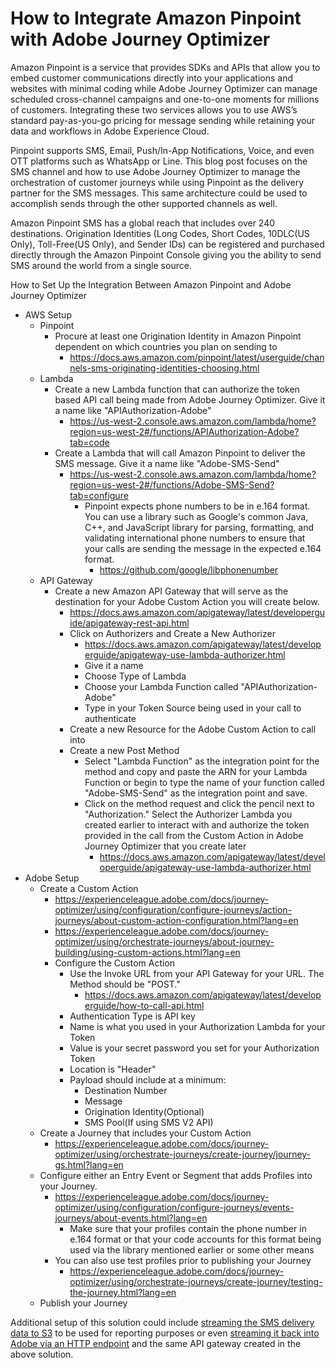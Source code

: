 # How to Integrate Amazon Pinpoint with Adobe Journey Optimizer

Amazon Pinpoint is a service that provides SDKs and APIs that allow you to embed customer communications directly into your applications and websites with minimal coding while Adobe Journey Optimizer can manage scheduled cross-channel campaigns and one-to-one moments for millions of customers. Integrating these two services allows you to use AWS’s standard pay-as-you-go pricing for message sending while retaining your data and workflows in Adobe Experience Cloud.

Pinpoint supports SMS, Email, Push/In-App Notifications, Voice, and even OTT platforms such as WhatsApp or Line. This blog post focuses on the SMS channel and how to use Adobe Journey Optimizer to manage the orchestration of customer journeys while using Pinpoint as the delivery partner for the SMS messages. This same architecture could be used to accomplish sends through the other supported channels as well.

Amazon Pinpoint SMS has a global reach that includes over 240 destinations. Origination Identities (Long Codes, Short Codes, 10DLC(US Only), Toll-Free(US Only), and Sender IDs) can be registered and purchased directly through the Amazon Pinpoint Console giving you the ability to send SMS around the world from a single source. 

How to Set Up the Integration Between Amazon Pinpoint and Adobe Journey Optimizer

* AWS Setup
    * Pinpoint
        * Procure at least one Origination Identity in Amazon Pinpoint dependent on which countries you plan on sending to
            * https://docs.aws.amazon.com/pinpoint/latest/userguide/channels-sms-originating-identities-choosing.html
    * Lambda
        * Create a new Lambda function that can authorize the token based API call being made from Adobe Journey Optimizer. Give it a name like "APIAuthorization-Adobe"
            * https://us-west-2.console.aws.amazon.com/lambda/home?region=us-west-2#/functions/APIAuthorization-Adobe?tab=code
        * Create a Lambda that will call Amazon Pinpoint to deliver the SMS message. Give it a name like "Adobe-SMS-Send"
            * https://us-west-2.console.aws.amazon.com/lambda/home?region=us-west-2#/functions/Adobe-SMS-Send?tab=configure
                * Pinpoint expects phone numbers to be in e.164 format. You can use a library such as Google's common Java, C++, and JavaScript library for parsing, formatting, and validating international phone numbers to ensure that your calls are sending the message in the expected e.164 format.
                    * https://github.com/google/libphonenumber
    * API Gateway
        * Create a new Amazon API Gateway that will serve as the destination for your  Adobe Custom Action you will create below.
            * https://docs.aws.amazon.com/apigateway/latest/developerguide/apigateway-rest-api.html
            * Click on Authorizers and Create a New Authorizer
                * https://docs.aws.amazon.com/apigateway/latest/developerguide/apigateway-use-lambda-authorizer.html
                * Give it a name
                * Choose Type of Lambda
                * Choose your Lambda Function called  "APIAuthorization-Adobe"
                * Type in your Token Source being used in your call to authenticate
            * Create a new Resource for the Adobe Custom Action to call into
            * Create a new Post Method
                * Select "Lambda Function" as the integration point for the method and copy and paste the ARN for your Lambda Function or begin to type the name of your function called "Adobe-SMS-Send" as the integration point and save.
                * Click on the method request and click the pencil next to "Authorization." Select the Authorizer Lambda you created earlier to interact with and authorize the token provided in the call from the Custom Action in Adobe Journey Optimizer that you create later
                    * https://docs.aws.amazon.com/apigateway/latest/developerguide/apigateway-use-lambda-authorizer.html
* Adobe Setup
    * Create a Custom Action
        * https://experienceleague.adobe.com/docs/journey-optimizer/using/configuration/configure-journeys/action-journeys/about-custom-action-configuration.html?lang=en
        * https://experienceleague.adobe.com/docs/journey-optimizer/using/orchestrate-journeys/about-journey-building/using-custom-actions.html?lang=en
        * Configure the Custom Action
            * Use the Invoke URL from your API Gateway for your URL. The Method should be "POST."
                * https://docs.aws.amazon.com/apigateway/latest/developerguide/how-to-call-api.html
            * Authentication Type is API key
            * Name is what you used in your Authorization Lambda for your Token
            * Value is your secret password you set for your Authorization Token
            * Location is "Header"
            * Payload should include at a minimum:
                * Destination Number
                * Message
                * Origination Identity(Optional)
                * SMS Pool(If using SMS V2 API)
    * Create a Journey that includes your Custom Action
        * https://experienceleague.adobe.com/docs/journey-optimizer/using/orchestrate-journeys/create-journey/journey-gs.html?lang=en
    * Configure either an Entry Event or Segment that adds Profiles into your Journey.
        * https://experienceleague.adobe.com/docs/journey-optimizer/using/configuration/configure-journeys/events-journeys/about-events.html?lang=en
            * Make sure that your profiles contain the phone number in e.164 format or that your code accounts for this format being used via the library mentioned earlier or some other means
        * You can also use test profiles prior to publishing your Journey
            * https://experienceleague.adobe.com/docs/journey-optimizer/using/orchestrate-journeys/create-journey/testing-the-journey.html?lang=en
    * Publish your Journey

Additional setup of this solution could include [streaming the SMS delivery data to S3](https://github.com/aws-samples/communication-developer-services-reference-architectures#pinpoint-s3-event-database) to be used for reporting purposes or even [streaming it back into Adobe via an HTTP endpoint](https://aws.amazon.com/blogs/big-data/stream-data-to-an-http-endpoint-with-amazon-kinesis-data-firehose/) and the same API gateway created in the above solution.

